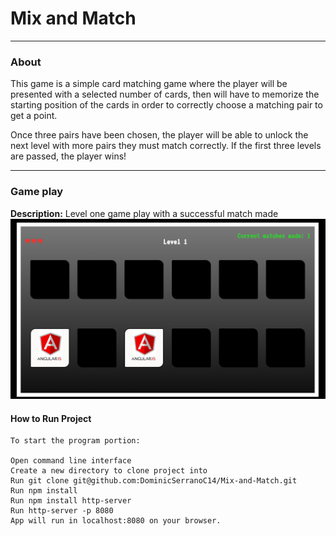 # Mix and Match
---
### About
This game is a simple card matching game where the player will be presented with a selected number of cards, then will have to memorize the starting position of the cards in order to correctly choose a matching pair to get a point.

Once three pairs have been chosen, the player will be able to unlock the next level with more pairs they must match correctly. If the first three levels are passed, the player wins!

---


### Game play



**Description:** Level one game play with a successful match made
![alt text](img/level-one-match.png 'Level One Game Play with one Successful Match')



#### How to Run Project
```
To start the program portion:

Open command line interface
Create a new directory to clone project into
Run git clone git@github.com:DominicSerranoC14/Mix-and-Match.git
Run npm install
Run npm install http-server
Run http-server -p 8080
App will run in localhost:8080 on your browser.
```
